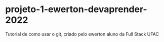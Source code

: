 # projeto-1-ewerton-devaprender-2022
Tutorial de como usar o git, criado pelo ewerton aluno da Full Stack UFAC
